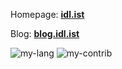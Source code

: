 Homepage: **[idl.ist](https://idl.ist/)**

Blog: **[blog.idl.ist](https://blog.idl.ist/)**

![my-lang](https://mystats.idl.ist/api/top-langs?username=idlist&count_private=true&layout=compact&langs_count=10&hide=cmake)
![my-contrib](https://mystats.idl.ist/api?username=idlist&count_private=true&include_all_commits=true&number_format=long&show_icons=true&hide_title=true&hide_rank=true) 
